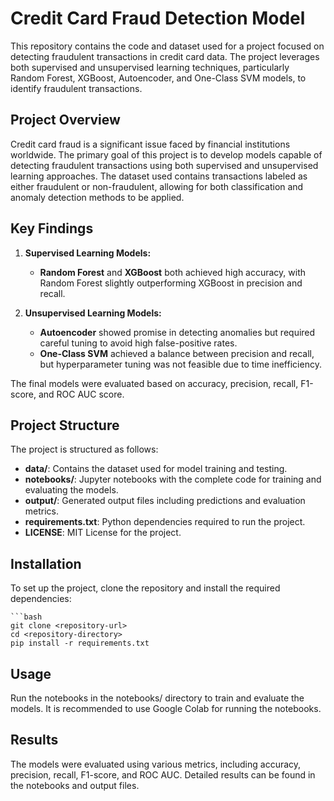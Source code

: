 # Credit Card Fraud Detection Model

This repository contains the code and dataset used for a project focused on detecting fraudulent transactions in credit card data. The project leverages both supervised and unsupervised learning techniques, particularly Random Forest, XGBoost, Autoencoder, and One-Class SVM models, to identify fraudulent transactions.

## Project Overview

Credit card fraud is a significant issue faced by financial institutions worldwide. The primary goal of this project is to develop models capable of detecting fraudulent transactions using both supervised and unsupervised learning approaches. The dataset used contains transactions labeled as either fraudulent or non-fraudulent, allowing for both classification and anomaly detection methods to be applied.

## Key Findings

1. **Supervised Learning Models:**
   - **Random Forest** and **XGBoost** both achieved high accuracy, with Random Forest slightly outperforming XGBoost in precision and recall.
   
2. **Unsupervised Learning Models:**
   - **Autoencoder** showed promise in detecting anomalies but required careful tuning to avoid high false-positive rates.
   - **One-Class SVM** achieved a balance between precision and recall, but hyperparameter tuning was not feasible due to time inefficiency.

The final models were evaluated based on accuracy, precision, recall, F1-score, and ROC AUC score.

## Project Structure

The project is structured as follows:

- **data/**: Contains the dataset used for model training and testing.
- **notebooks/**: Jupyter notebooks with the complete code for training and evaluating the models.
- **output/**: Generated output files including predictions and evaluation metrics.
- **requirements.txt**: Python dependencies required to run the project.
- **LICENSE**: MIT License for the project.

## Installation

To set up the project, clone the repository and install the required dependencies:

    ```bash
    git clone <repository-url>
    cd <repository-directory>
    pip install -r requirements.txt

## Usage

Run the notebooks in the notebooks/ directory to train and evaluate the models. It is recommended to use Google Colab for running the notebooks.

## Results

The models were evaluated using various metrics, including accuracy, precision, recall, F1-score, and ROC AUC. Detailed results can be found in the notebooks and output files.
